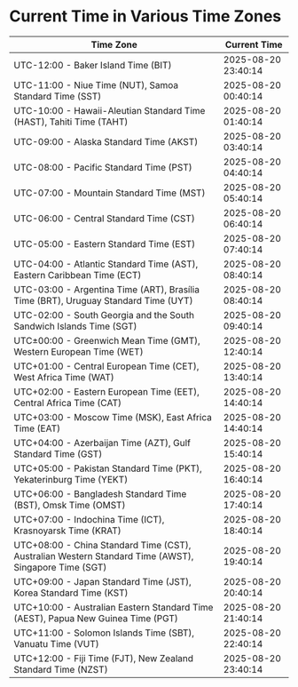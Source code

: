 # Current Time in Various Time Zones

| Time Zone | Current Time |
|-----------|--------------|
| UTC-12:00 - Baker Island Time (BIT) | 2025-08-20 23:40:14 |
| UTC-11:00 - Niue Time (NUT), Samoa Standard Time (SST) | 2025-08-20 00:40:14 |
| UTC-10:00 - Hawaii-Aleutian Standard Time (HAST), Tahiti Time (TAHT) | 2025-08-20 01:40:14 |
| UTC-09:00 - Alaska Standard Time (AKST) | 2025-08-20 03:40:14 |
| UTC-08:00 - Pacific Standard Time (PST) | 2025-08-20 04:40:14 |
| UTC-07:00 - Mountain Standard Time (MST) | 2025-08-20 05:40:14 |
| UTC-06:00 - Central Standard Time (CST) | 2025-08-20 06:40:14 |
| UTC-05:00 - Eastern Standard Time (EST) | 2025-08-20 07:40:14 |
| UTC-04:00 - Atlantic Standard Time (AST), Eastern Caribbean Time (ECT) | 2025-08-20 08:40:14 |
| UTC-03:00 - Argentina Time (ART), Brasília Time (BRT), Uruguay Standard Time (UYT) | 2025-08-20 08:40:14 |
| UTC-02:00 - South Georgia and the South Sandwich Islands Time (SGT) | 2025-08-20 09:40:14 |
| UTC±00:00 - Greenwich Mean Time (GMT), Western European Time (WET) | 2025-08-20 12:40:14 |
| UTC+01:00 - Central European Time (CET), West Africa Time (WAT) | 2025-08-20 13:40:14 |
| UTC+02:00 - Eastern European Time (EET), Central Africa Time (CAT) | 2025-08-20 14:40:14 |
| UTC+03:00 - Moscow Time (MSK), East Africa Time (EAT) | 2025-08-20 14:40:14 |
| UTC+04:00 - Azerbaijan Time (AZT), Gulf Standard Time (GST) | 2025-08-20 15:40:14 |
| UTC+05:00 - Pakistan Standard Time (PKT), Yekaterinburg Time (YEKT) | 2025-08-20 16:40:14 |
| UTC+06:00 - Bangladesh Standard Time (BST), Omsk Time (OMST) | 2025-08-20 17:40:14 |
| UTC+07:00 - Indochina Time (ICT), Krasnoyarsk Time (KRAT) | 2025-08-20 18:40:14 |
| UTC+08:00 - China Standard Time (CST), Australian Western Standard Time (AWST), Singapore Time (SGT) | 2025-08-20 19:40:14 |
| UTC+09:00 - Japan Standard Time (JST), Korea Standard Time (KST) | 2025-08-20 20:40:14 |
| UTC+10:00 - Australian Eastern Standard Time (AEST), Papua New Guinea Time (PGT) | 2025-08-20 21:40:14 |
| UTC+11:00 - Solomon Islands Time (SBT), Vanuatu Time (VUT) | 2025-08-20 22:40:14 |
| UTC+12:00 - Fiji Time (FJT), New Zealand Standard Time (NZST) | 2025-08-20 23:40:14 |
